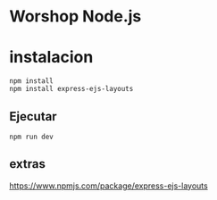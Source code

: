 # Worshop Node.js

# instalacion

```
npm install
npm install express-ejs-layouts
```

## Ejecutar

```
npm run dev 

```

## extras
https://www.npmjs.com/package/express-ejs-layouts